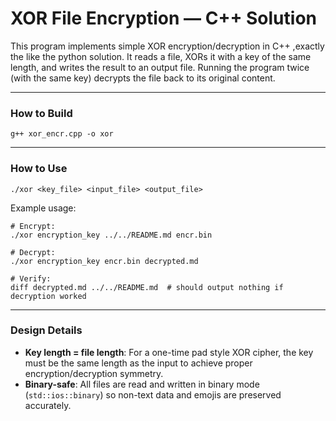 # XOR File Encryption — C++ Solution

This program implements simple XOR encryption/decryption in C++ ,exactly the like the python solution. It reads a file, XORs it with a key of the same length, and writes the result to an output file. Running the program twice (with the same key) decrypts the file back to its original content.

---

### How to Build

    g++ xor_encr.cpp -o xor

---

### How to Use

    ./xor <key_file> <input_file> <output_file>

Example usage:

    # Encrypt:
    ./xor encryption_key ../../README.md encr.bin

    # Decrypt:
    ./xor encryption_key encr.bin decrypted.md

    # Verify:
    diff decrypted.md ../../README.md  # should output nothing if decryption worked

---

### Design Details

- **Key length = file length**: For a one-time pad style XOR cipher, the key must be the same length as the input to achieve proper encryption/decryption symmetry.
- **Binary-safe**: All files are read and written in binary mode (`std::ios::binary`) so non-text data and emojis are preserved accurately.

